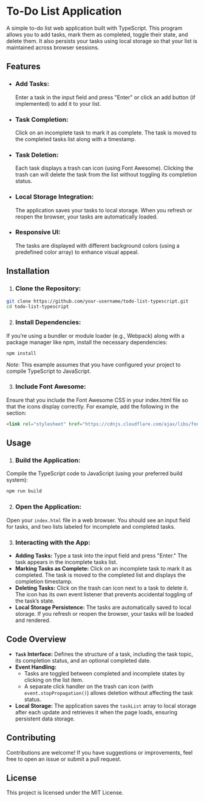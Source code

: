 # To-Do List Application
A simple to-do list web application built with TypeScript. This program allows you to add tasks, mark them as completed, toggle their state, and delete them. It also persists your tasks using local storage so that your list is maintained across browser sessions.

## Features
- ### Add Tasks:
  Enter a task in the input field and press "Enter" or click an add button (if implemented) to add it to your list.
- ### Task Completion:
  Click on an incomplete task to mark it as complete. The task is moved to the completed tasks list along with a timestamp.
- ### Task Deletion:
  Each task displays a trash can icon (using Font Awesome). Clicking the trash can will delete the task from the list without toggling its completion status.
- ### Local Storage Integration:
  The application saves your tasks to local storage. When you refresh or reopen the browser, your tasks are automatically loaded.
- ### Responsive UI:
  The tasks are displayed with different background colors (using a predefined color array) to enhance visual appeal.

## Installation
1. ### Clone the Repository:
```bash
git clone https://github.com/your-username/todo-list-typescript.git
cd todo-list-typescript
```
2. ### Install Dependencies:
If you’re using a bundler or module loader (e.g., Webpack) along with a package manager like npm, install the necessary dependencies:
```
npm install
```
*Note*: This example assumes that you have configured your project to compile TypeScript to JavaScript.

3. ### Include Font Awesome:
Ensure that you include the Font Awesome CSS in your index.html file so that the icons display correctly. For example, add the following in the <head> section:
```html
<link rel="stylesheet" href="https://cdnjs.cloudflare.com/ajax/libs/font-awesome/6.0.0-beta3/css/all.min.css" integrity="sha512-Fo3rlrZj/k7ujTTXRN3ZUcEXAMPLEHASH" crossorigin="anonymous" referrerpolicy="no-referrer" />
```
## Usage
1. ### Build the Application:
Compile the TypeScript code to JavaScript (using your preferred build system):
```bash
npm run build
```
2. ### Open the Application:
Open your `index.html` file in a web browser. You should see an input field for tasks, and two lists labeled for incomplete and completed tasks.

3. ### Interacting with the App:
- **Adding Tasks:** Type a task into the input field and press "Enter." The task appears in the incomplete tasks list.
- **Marking Tasks as Complete:** Click on an incomplete task to mark it as completed. The task is moved to the completed list and displays the completion timestamp.
- **Deleting Tasks:** Click on the trash can icon next to a task to delete it. The icon has its own event listener that prevents accidental toggling of the task’s state.
- **Local Storage Persistence:** The tasks are automatically saved to local storage. If you refresh or reopen the browser, your tasks will be loaded and rendered.

## Code Overview
- **`Task` Interface:** Defines the structure of a task, including the task topic, its completion status, and an optional completed date.
- **Event Handling:**
  - Tasks are toggled between completed and incomplete states by clicking on the list item.
  - A separate click handler on the trash can icon (with `event.stopPropagation()`) allows deletion without affecting the task status.
- **Local Storage:** The application saves the `taskList` array to local storage after each update and retrieves it when the page loads, ensuring persistent data storage.

## Contributing
Contributions are welcome! If you have suggestions or improvements, feel free to open an issue or submit a pull request.

## License
This project is licensed under the MIT License.
